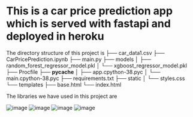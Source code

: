 # This is  a car price prediction app which is served with fastapi and deployed in heroku
The directory structure of this project is 
├── car_data1.csv
├── CarPricePrediction.ipynb
├── main.py
├── models
│   ├── random_forest_regressor_model.pkl
│   └── xgboost_regressor_model.pkl
├── Procfile
├── __pycache__
│   ├── app.cpython-38.pyc
│   └── main.cpython-38.pyc
├── requirements.txt
├── static
│   └── styles.css
└── templates
    ├── base.html
    └── index.html
 
 
The libraries we have used in this project are 

![image](https://user-images.githubusercontent.com/46038886/171563076-7456b3f2-925f-4777-b22e-382c6eac1ccc.png)
![image](https://user-images.githubusercontent.com/46038886/171563096-938ff4a6-4198-4c95-8601-63f861c728bc.png)
![image](https://user-images.githubusercontent.com/46038886/171563108-1a120c56-d9af-4e33-851a-21d07e35f801.png)
![image](https://user-images.githubusercontent.com/46038886/171563200-f48be28e-5880-412a-9198-8163abc01750.png)

